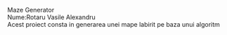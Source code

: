 Maze Generator  
Nume:Rotaru Vasile Alexandru  
Acest proiect consta in generarea unei mape labirit pe baza unui algoritm  
